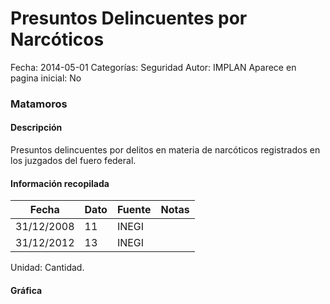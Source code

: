 Presuntos Delincuentes por Narcóticos
=====

Fecha: 2014-05-01
Categorías: Seguridad
Autor: IMPLAN
Aparece en pagina inicial: No

### Matamoros

#### Descripción

Presuntos delincuentes por delitos en materia de narcóticos registrados en los juzgados del fuero federal.

<!-- break -->

#### Información recopilada

<table class="table table-hover table-bordered matriz">
  <thead>
    <tr><th>Fecha</th><th>Dato</th><th>Fuente</th><th>Notas</th></tr>
  </thead>
  <tbody>
    <tr><td class="centrado">31/12/2008</td><td class="derecha">11</td><td>INEGI</td><td></td></tr>
    <tr><td class="centrado">31/12/2012</td><td class="derecha">13</td><td>INEGI</td><td></td></tr>
  </tbody>
</table>

Unidad: Cantidad.

#### Gráfica

<div id="Morrisdfroqvaw" class="grafica"></div>
  <script>
  new Morris.Line({
    element: 'Morrisdfroqvaw',
    data: [
      { fecha: '2008-12-31', dato: 11 },
      { fecha: '2012-12-31', dato: 13 }
    ],
    xkey: 'fecha',
    ykeys: ['dato'],
    labels: ['Dato'],
    lineColors: ['#FF5B02'],
    xLabelFormat: function(d) {
      return d.getDate()+'/'+(d.getMonth()+1)+'/'+d.getFullYear();
    },
    dateFormat: function (ts) {
      var d = new Date(ts);
      return d.getDate() + '/' + (d.getMonth() + 1) + '/' + d.getFullYear();
    }
  });
  </script>
